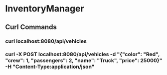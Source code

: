 # InventoryManager

## Curl Commands
### curl localhost:8080/api/vehicles

### curl -X POST localhost:8080/api/vehicles -d "{\"color\": \"Red\", \"crew\": 1, \"passengers\": 2, \"name\": \"Truck\", \"price\": 25000}" -H "Content-Type:application/json"
